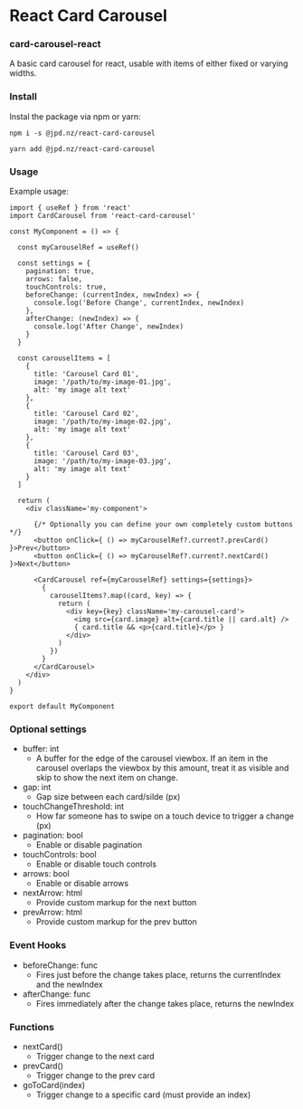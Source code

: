 # React Card Carousel
### card-carousel-react

A basic card carousel for react, usable with items of either fixed or varying widths.


### Install

Instal the package via npm or yarn:

```
npm i -s @jpd.nz/react-card-carousel
```

```
yarn add @jpd.nz/react-card-carousel
```


### Usage

Example usage:

```
import { useRef } from 'react'
import CardCarousel from 'react-card-carousel'

const MyComponent = () => {

  const myCarouselRef = useRef()

  const settings = {
    pagination: true,
    arrows: false,
    touchControls: true,
    beforeChange: (currentIndex, newIndex) => {
      console.log('Before Change', currentIndex, newIndex)
    },
    afterChange: (newIndex) => {
      console.log('After Change', newIndex)
    }
  }

  const carouselItems = [
    {
      title: 'Carousel Card 01',
      image: '/path/to/my-image-01.jpg',
      alt: 'my image alt text'
    },
    {
      title: 'Carousel Card 02',
      image: '/path/to/my-image-02.jpg',
      alt: 'my image alt text'
    },
    {
      title: 'Carousel Card 03',
      image: '/path/to/my-image-03.jpg',
      alt: 'my image alt text'
    }
  ]

  return (
    <div className='my-component'>

      {/* Optionally you can define your own completely custom buttons */}
      <button onClick={ () => myCarouselRef?.current?.prevCard() }>Prev</button>
      <button onClick={ () => myCarouselRef?.current?.nextCard() }>Next</button>

      <CardCarousel ref={myCarouselRef} settings={settings}>
        {
          carouselItems?.map((card, key) => {
            return (
              <div key={key} className='my-carousel-card'>
                <img src={card.image} alt={card.title || card.alt} />
                { card.title && <p>{card.title}</p> }
              </div>
            )
          })
        }
      </CardCarousel>
    </div>
  )
}

export default MyComponent
```


### Optional settings

- buffer: int
  - A buffer for the edge of the carousel viewbox. If an item in the carousel overlaps the viewbox by this amount, treat it as visible and skip to show the next item on change.
- gap: int
  - Gap size between each card/silde (px)
- touchChangeThreshold: int
  - How far someone has to swipe on a touch device to trigger a change (px)
- pagination: bool
  - Enable or disable pagination
- touchControls: bool
  - Enable or disable touch controls
- arrows: bool
  - Enable or disable arrows
- nextArrow: html
  - Provide custom markup for the next button
- prevArrow: html
  - Provide custom markup for the prev button


### Event Hooks

- beforeChange: func
  - Fires just before the change takes place, returns the currentIndex and the newIndex
- afterChange: func
  - Fires immediately after the change takes place, returns the newIndex


### Functions

- nextCard()
  - Trigger change to the next card
- prevCard()
  - Trigger change to the prev card
- goToCard(index)
  - Trigger change to a specific card (must provide an index)